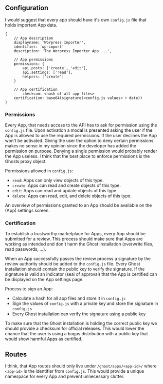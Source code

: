 ## Configuration

I would suggest that every app should have it's own `config.js` file that holds important App data.

```
{
	// App description
	displayname: 'Worpress Importer',
	identifier: 'wp-import'
	description: 'The Worpress Importer App ...',

	// App permissions
	permissions: {
		api.posts: ['create', 'edit'],
		api.settings: ['read'],
		helpers: ['create']
	}

	// App certification
        checksum: <hash of all app files>
	certification: base64(signature(<config.js values> + date))
}
```

### Permissions

Every App, that needs access to the API has to ask for permission using the `config.js` file. Upon activation a modal is presented asking the user if the App is allowed to use the required permissions. If the user declines the App won't be activated. Giving the user the option to deny certain permissions makes no sense in my opinion since the developer has added the permission on purpose. Denying a single permission would probably render the App useless. I think that the best place to enforce permissions is the Ghosts proxy object.

Permissions allowed in `config.js`:

- `read`: Apps can only view objects of this type.
- `create`: Apps can read and create objects of this type.
- `edit`: Apps can read and update objects of this type.
- `delete`: Apps can read, edit, and delete objects of this type.

An overview of permissions granted to an App should be available on the (App) settings screen.

### Certification

To establish a trustworthy marketplace for Apps, every App should be submitted for a review. This process should make sure that Apps are working as intended and don't harm the Ghost installation (overwrite files, read passwords, ...).

When an App successfully passes the review process a signature by the review authority should be added to the `config.js` file. Every Ghost installation should contain the public key to verify the signature. If the signature is valid an indicator (seal of approval) that the App is certified can be displayed on the App settings page.

Process to sign an App:

- Calculate a hash for all app files and store it in `config.js`
- Sign the values of `config.js` with a private key and store the signature in `config.js`
- Every Ghost installation can verify the signature using a public key

To make sure that the Ghost installation is holding the correct public key we should provide a checksum for official releases. This would lower the chance that the user is using a bogus distribution with a public key that would show harmful Apps as certified. 

## Routes

I think, that App routes should only live under `/ghost/apps/<app-id>/` where `<app-id>` is the identifier from `config.js`. This would provide a unique namespace for every App and prevent unnecessary clutter.